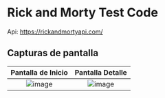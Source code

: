 
# Rick and Morty Test Code

Api: https://rickandmortyapi.com/

  ## Capturas de pantalla

| Pantalla de Inicio  |  Pantalla Detalle|
|:---:|:---:|
|![image](https://github.com/saraardila/RickAndMortyAppTest/assets/82755257/72b92ae9-b92a-4fbe-ab68-442e5b16feea)|![image](https://github.com/saraardila/RickAndMortyAppTest/assets/82755257/5190bfbf-e9ff-4dcd-9e5e-763f8221a659)| 

